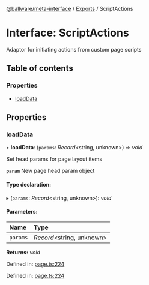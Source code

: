 [@ballware/meta-interface](../README.md) / [Exports](../modules.md) / ScriptActions

# Interface: ScriptActions

Adaptor for initiating actions from custom page scripts

## Table of contents

### Properties

- [loadData](scriptactions.md#loaddata)

## Properties

### loadData

• **loadData**: (`params`: *Record*<string, unknown\>) => *void*

Set head params for page layout items

**`param`** New page head param object

#### Type declaration:

▸ (`params`: *Record*<string, unknown\>): *void*

#### Parameters:

Name | Type |
:------ | :------ |
`params` | *Record*<string, unknown\> |

**Returns:** *void*

Defined in: [page.ts:224](https://github.com/ballware/ballware-client/blob/c28ad0b/packages/meta-interface/src/page.ts#L224)

Defined in: [page.ts:224](https://github.com/ballware/ballware-client/blob/c28ad0b/packages/meta-interface/src/page.ts#L224)
